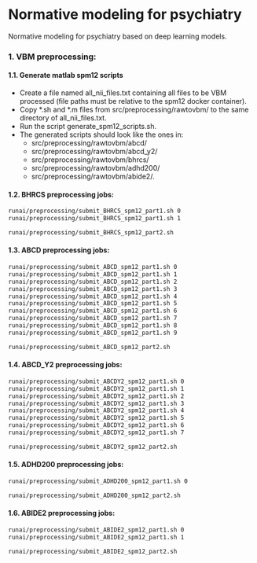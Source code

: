 # Normative modeling for psychiatry
Normative modeling for psychiatry based on deep learning models.

### 1. VBM preprocessing:

#### 1.1. Generate matlab spm12 scripts
 - Create a file named all_nii_files.txt containing all files to be VBM processed (file paths must be relative to the spm12 docker container).
 - Copy *.sh and *.m files from src/preprocessing/rawtovbm/ to the same directory of all_nii_files.txt.
 - Run the script generate_spm12_scripts.sh.
 - The generated scripts should look like the ones in:
   - src/preprocessing/rawtovbm/abcd/
   - src/preprocessing/rawtovbm/abcd_y2/
   - src/preprocessing/rawtovbm/bhrcs/
   - src/preprocessing/rawtovbm/adhd200/
   - src/preprocessing/rawtovbm/abide2/.  

#### 1.2. BHRCS preprocessing jobs:
 ```bash
runai/preprocessing/submit_BHRCS_spm12_part1.sh 0
runai/preprocessing/submit_BHRCS_spm12_part1.sh 1

runai/preprocessing/submit_BHRCS_spm12_part2.sh
```

#### 1.3. ABCD preprocessing jobs:
```bash
runai/preprocessing/submit_ABCD_spm12_part1.sh 0
runai/preprocessing/submit_ABCD_spm12_part1.sh 1
runai/preprocessing/submit_ABCD_spm12_part1.sh 2
runai/preprocessing/submit_ABCD_spm12_part1.sh 3
runai/preprocessing/submit_ABCD_spm12_part1.sh 4
runai/preprocessing/submit_ABCD_spm12_part1.sh 5
runai/preprocessing/submit_ABCD_spm12_part1.sh 6
runai/preprocessing/submit_ABCD_spm12_part1.sh 7
runai/preprocessing/submit_ABCD_spm12_part1.sh 8
runai/preprocessing/submit_ABCD_spm12_part1.sh 9

runai/preprocessing/submit_ABCD_spm12_part2.sh
```

#### 1.4. ABCD_Y2 preprocessing jobs:
```bash
runai/preprocessing/submit_ABCDY2_spm12_part1.sh 0
runai/preprocessing/submit_ABCDY2_spm12_part1.sh 1
runai/preprocessing/submit_ABCDY2_spm12_part1.sh 2
runai/preprocessing/submit_ABCDY2_spm12_part1.sh 3
runai/preprocessing/submit_ABCDY2_spm12_part1.sh 4
runai/preprocessing/submit_ABCDY2_spm12_part1.sh 5
runai/preprocessing/submit_ABCDY2_spm12_part1.sh 6
runai/preprocessing/submit_ABCDY2_spm12_part1.sh 7

runai/preprocessing/submit_ABCDY2_spm12_part2.sh
```

#### 1.5. ADHD200 preprocessing jobs:
```bash
runai/preprocessing/submit_ADHD200_spm12_part1.sh 0

runai/preprocessing/submit_ADHD200_spm12_part2.sh
```

#### 1.6. ABIDE2 preprocessing jobs:
```bash
runai/preprocessing/submit_ABIDE2_spm12_part1.sh 0
runai/preprocessing/submit_ABIDE2_spm12_part1.sh 1

runai/preprocessing/submit_ABIDE2_spm12_part2.sh
```
